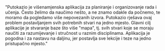 "Putokazio je višenamjenska aplikacija za planiranje i organizovanje rada i učenja. 
Često želimo da naučimo nešto, a ne znamo odakle da počnemo, te moramo da pogledamo više nepovezanih izvora. 
Putokazio rješava ovaj problem postavljanjem svih potrebnih stvari na jedno mjesto. 
Glavni cilj aplikacije je stvaranje baze što više "mapa", tj. svih stvari koje se moraju naučiti za razumijevanje i stručnost u raznim disciplinama. 
Aplikacija je pogodna i za nastavu na daljinu, jer postavlja sve lekcije i teze na jedno pristupačno mjesto." 
